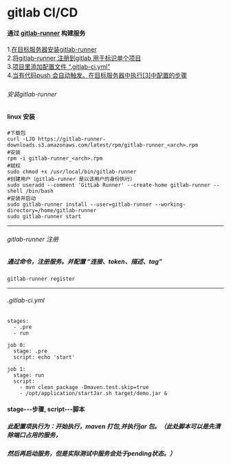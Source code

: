 # gitlab CI/CD

#### 通过 [gitlab-runner](https://docs.gitlab.com/runner/) 构建服务

1.[在目标服务器安装gitlab-runner](#1)<br>
2.[将gitlab-runner 注册到gitlab,用于标识单个项目](#2)<br>
3.[项目里添加配置文件 “.gitlab-ci.yml”](#3)<br>
4.[当有代码push 会自动触发。在目标服务器中执行[3]中配置的步骤](#4)<br>


##### <h6 id='1'>安装gitlab-runner
#### linux 安装
```
#下载包
curl -LJO https://gitlab-runner-downloads.s3.amazonaws.com/latest/rpm/gitlab-runner_<arch>.rpm
#安装
rpm -i gitlab-runner_<arch>.rpm
#赋权
sudo chmod +x /usr/local/bin/gitlab-runner
#创建用户（gitlab-runner 是以该用户的身份执行）
sudo useradd --comment 'GitLab Runner' --create-home gitlab-runner --shell /bin/bash
#安装并启动
sudo gitlab-runner install --user=gitlab-runner --working-directory=/home/gitlab-runner
sudo gitlab-runner start
```
-----
#### <h6 id='2'>gitlab-runner 注册
##### 通过命令，注册服务。并配置 “连接、token、描述、tag”
```
gitlab-runner register 
```

----------
#### <h6 id='3'>.gitlab-ci.yml

```
stages:
  - .pre
  - run

job 0:
  stage: .pre
  script: echo 'start'

job 1:
  stage: run
  script:
    - mvn clean package -Dmaven.test.skip=true
    - /opt/application/startJar.sh target/demo.jar &
```

#### stage---步骤, script---脚本 <br>

##### 此配置项执行为：开始执行，maven 打包,并执行jar 包。（此处脚本可以是先清除端口占用的服务，<br>
##### 然后再启动服务，但是实际测试中服务会处于pending状态。）

 
